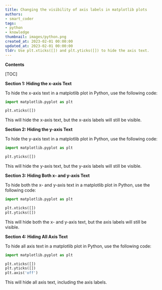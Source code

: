 ```yaml
---
title: Changing the visibility of axis labels in matplotlib plots
authors:
- smart_coder
tags:
- python
- knowledge
thumbnail: images/python.png
created_at: 2023-02-01 00:00:00
updated_at: 2023-02-01 00:00:00
tldr: Use plt.xticks([]) and plt.yticks([]) to hide the axis text.
---
```


**Contents**

[TOC]

**Section 1: Hiding the x-axis Text**

To hide the x-axis text in a matplotlib plot in Python, use the following code:

```python
import matplotlib.pyplot as plt

plt.xticks([])
```

This will hide the x-axis text, but the x-axis labels will still be visible.

**Section 2: Hiding the y-axis Text**

To hide the y-axis text in a matplotlib plot in Python, use the following code:

```python
import matplotlib.pyplot as plt

plt.yticks([])
```

This will hide the y-axis text, but the y-axis labels will still be visible.

**Section 3: Hiding Both x- and y-axis Text**

To hide both the x- and y-axis text in a matplotlib plot in Python, use the following code:

```python
import matplotlib.pyplot as plt

plt.xticks([])
plt.yticks([])
```

This will hide both the x- and y-axis text, but the axis labels will still be visible.

**Section 4: Hiding All Axis Text**

To hide all axis text in a matplotlib plot in Python, use the following code:

```python
import matplotlib.pyplot as plt

plt.xticks([])
plt.yticks([])
plt.axis('off')
```

This will hide all axis text, including the axis labels.
